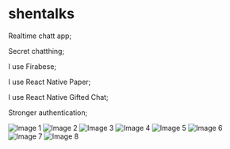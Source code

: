 # shentalks
Realtime chatt app; 

Secret chatthing;

I use Firabese;

I use React Native Paper;

I use React Native Gifted Chat;

Stronger authentication;

![Image 1](https://r.resimlink.com/rY8Ac.png)
![Image 2](https://r.resimlink.com/-YbNMvp.png)
![Image 3](https://r.resimlink.com/OJqPSkw1Zb.png)
![Image 4](https://r.resimlink.com/5weF9.png)
![Image 5](https://r.resimlink.com/DaX4g5sJtfx.png)
![Image 6](https://r.resimlink.com/yHduO7.png)
![Image 7](https://r.resimlink.com/pbDPuf.png)
![Image 8](https://r.resimlink.com/1JrpQ.png)


